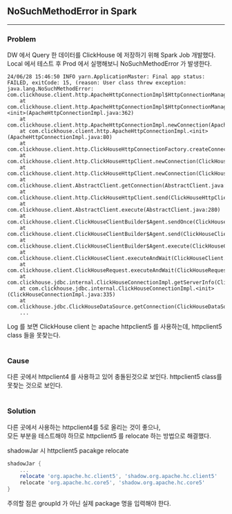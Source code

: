 ## NoSuchMethodError in Spark
 
---
### Problem
DW 에서 Query 한 데이터를 ClickHouse 에 저장하기 위해 Spark Job 개발했다.  
Local 에서 테스트 후 Prod 에서 실행해보니 NoSuchMethodError 가 발생한다.

 ```
 24/06/28 15:46:50 INFO yarn.ApplicationMaster: Final app status: FAILED, exitCode: 15, (reason: User class threw exception: java.lang.NoSuchMethodError: com.clickhouse.client.http.ApacheHttpConnectionImpl$HttpConnectionManager.setDefaultConnectionConfig(Lorg/apache/hc/client5/http/config/ConnectionConfig;)V
     at com.clickhouse.client.http.ApacheHttpConnectionImpl$HttpConnectionManager.<init>(ApacheHttpConnectionImpl.java:362)
     at com.clickhouse.client.http.ApacheHttpConnectionImpl.newConnection(ApacheHttpConnectionImpl.java:93)
     at com.clickhouse.client.http.ApacheHttpConnectionImpl.<init>(ApacheHttpConnectionImpl.java:80)
     at com.clickhouse.client.http.ClickHouseHttpConnectionFactory.createConnection(ClickHouseHttpConnectionFactory.java:22)
     at com.clickhouse.client.http.ClickHouseHttpClient.newConnection(ClickHouseHttpClient.java:56)
     at com.clickhouse.client.http.ClickHouseHttpClient.newConnection(ClickHouseHttpClient.java:26)
     at com.clickhouse.client.AbstractClient.getConnection(AbstractClient.java:198)
     at com.clickhouse.client.http.ClickHouseHttpClient.send(ClickHouseHttpClient.java:90)
     at com.clickhouse.client.AbstractClient.execute(AbstractClient.java:280)
     at com.clickhouse.client.ClickHouseClientBuilder$Agent.sendOnce(ClickHouseClientBuilder.java:282)
     at com.clickhouse.client.ClickHouseClientBuilder$Agent.send(ClickHouseClientBuilder.java:294)
     at com.clickhouse.client.ClickHouseClientBuilder$Agent.execute(ClickHouseClientBuilder.java:349)
     at com.clickhouse.client.ClickHouseClient.executeAndWait(ClickHouseClient.java:878)
     at com.clickhouse.client.ClickHouseRequest.executeAndWait(ClickHouseRequest.java:2154)
     at com.clickhouse.jdbc.internal.ClickHouseConnectionImpl.getServerInfo(ClickHouseConnectionImpl.java:128)
     at com.clickhouse.jdbc.internal.ClickHouseConnectionImpl.<init>(ClickHouseConnectionImpl.java:335)
     at com.clickhouse.jdbc.ClickHouseDataSource.getConnection(ClickHouseDataSource.java:46)
     ...
 ```
Log 를 보면 ClickHouse client 는 apache httpclient5 를 사용하는데, httpclient5 class 들을 못찾는다.
<br/>
<br/>

### Cause
다른 곳에서 httpclient4 를 사용하고 있어 충돌된것으로 보인다. httpclient5 class를 못찾는 것으로 보인다.
<br/>
<br/>

### Solution
다른 곳에서 사용하는 httpclient4를 5로 올리는 것이 좋으나,  
모든 부분을 테스트해야 하므로 httpclient5 를 relocate 하는 방법으로 해결했다.  

shadowJar 시 httpclient5 pacakge relocate
 ```groovy
 shadowJar {
     ...
     relocate 'org.apache.hc.client5', 'shadow.org.apache.hc.client5'
     relocate 'org.apache.hc.core5', 'shadow.org.apache.hc.core5'
 }
 ```
주의할 점은 groupId 가 아닌 실제 package 명을 입력해야 한다.
<br/>
<br/>
<br/>